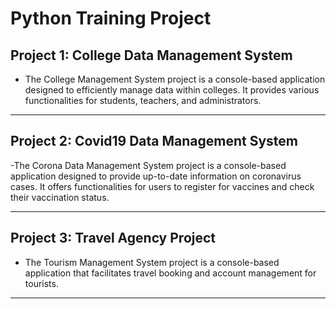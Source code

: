 # Python Training Project

## Project 1: College Data Management System

- The College Management System project is a console-based application designed to efficiently manage data within colleges. It provides various functionalities for students, teachers, and administrators.

---

## Project 2: Covid19 Data Management System

-The Corona Data Management System project is a console-based application designed to provide up-to-date information on coronavirus cases. It offers functionalities for users to register for vaccines and check their vaccination status.

---

## Project 3: Travel Agency Project 

- The Tourism Management System project is a console-based application that facilitates travel booking and account management for tourists. 

---
